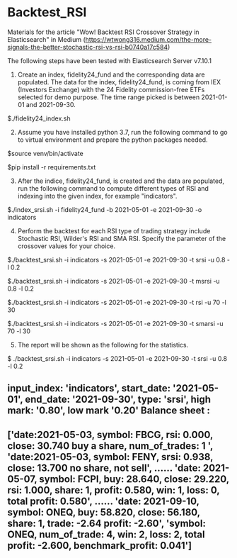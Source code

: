 # Backtest_RSI
Materials for the article "Wow! Backtest RSI Crossover Strategy in Elasticsearch" in Medium
(https://wtwong316.medium.com/the-more-signals-the-better-stochastic-rsi-vs-rsi-b0740a17c584)

The following steps have been tested with Elasticsearch Server v7.10.1

1. Create an index, fidelity24_fund and the corresponding data are populated. The data for the index, fidelity24_fund, is coming from IEX (Investors Exchange) with the 24 Fidelity commission-free ETFs selected for demo purpose. The time range picked is between 2021-01-01 and 2021-09-30.

$./fidelity24_index.sh

2. Assume you have installed python 3.7, run the following command to go to virtual environment and prepare the python packages needed.

$source venv/bin/activate

$pip install -r requirements.txt

3. After the indice, fidelity24_fund, is created and the data are populated, run the following command to compute different types of RSI and indexing into the given index, for example "indicators".

$./index_srsi.sh -i fidelity24_fund -b 2021-05-01 -e 2021-09-30 -o indicators

4. Perform the backtest for each RSI type of trading strategy include Stochastic RSI, Wilder's RSI and SMA RSI. Specify the parameter of the crossover values for your choice.

$./backtest_srsi.sh -i indicators -s 2021-05-01 -e 2021-09-30 -t srsi -u 0.8 -l 0.2

$./backtest_srsi.sh -i indicators -s 2021-05-01 -e 2021-09-30 -t msrsi -u 0.8 -l 0.2

$./backtest_srsi.sh -i indicators -s 2021-05-01 -e 2021-09-30 -t rsi -u 70 -l 30

$./backtest_srsi.sh -i indicators -s 2021-05-01 -e 2021-09-30 -t smarsi -u 70 -l 30

5.  The report will be shown as the following for the statistics.

$ ./backtest_srsi.sh -i indicators -s 2021-05-01 -e 2021-09-30 -t srsi -u 0.8 -l 0.2

 input_index: 'indicators', start_date: '2021-05-01', end_date: '2021-09-30', type: 'srsi', high mark: '0.80', low mark '0.20'
 Balance sheet : 
 --------------------------------------------------------------------
 ['date:2021-05-03, symbol: FBCG, rsi: 0.000, close: 30.740 buy a share, num_of_trades: 1 ',
  'date:2021-05-03, symbol: FENY, srsi: 0.938, close: 13.700 no share, not sell',
  ……
 'date: 2021-05-07, symbol: FCPI, buy: 28.640, close: 29.220, rsi: 1.000, share: 1, profit: 0.580, win: 1, loss: 0, total profit: 0.580',
  ……
 'date: 2021-09-10, symbol: ONEQ, buy: 58.820, close: 56.180, share: 1, trade: -2.64 profit: -2.60',
  'symbol: ONEQ, num_of_trade: 4, win: 2, loss: 2, total profit: -2.600, benchmark_profit: 0.041']
--------------------------------------------------------------------

